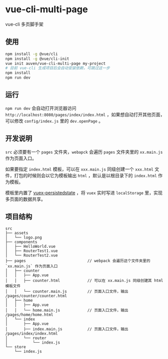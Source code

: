 # vue-cli-multi-page

vue-cli 多页脚手架

## 使用

``` bash
npm install -g @vue/cli
npm install -g @vue/cli-init
vue init auven/vue-cli-multi-page my-project
# 目前 vue-cli 生成项目后会自动安装依赖，可跳过这一步
npm install
npm run dev
```

## 运行

`npm run dev` 会自动打开浏览器访问 `http://localhost:8080/pages/index/index.html` ，如果想自动打开其他页面，可以修改 `config/index.js` 里的 `dev.openPage` 。

## 开发说明

`src` 必须要有一个 `pages` 文件夹，`webapck` 会遍历 `pages` 文件夹里的 `xx.main.js` 作为页面入口。

如果要指定 `index.html` 模板，可以在 `xxx.main.js` 同级创建一个 `xxx.html` 文件，打包的时候则会以它为模板输出 `html` ，默认是以根目录下的 `index.html` 作为模板。

模板里内置了 [vuex-persistedstate](https://github.com/robinvdvleuten/vuex-persistedstate) ，将 `vuex` 实时写进 `localStorage` 里，实现多页面的数据共享。

## 项目结构

```
src
├── assets
│   └── logo.png
├── components
│   ├── HelloWorld.vue
│   ├── RouterTest1.vue
│   └── RouterTest2.vue
├── pages                           // webpack 会遍历这个文件夹里的 `xx.main.js` 作为页面入口
│   ├── counter
│   │   ├── App.vue
│   │   ├── counter.html            // 可以在 xx.main.js 同级创建其 html 模板文件
│   │   └── counter.main.js         // 页面入口文件，输出 /pages/counter/counter.html
│   ├── home
│   │   ├── App.vue
│   │   └── home.main.js            // 页面入口文件，输出 /pages/home/home.html
│   └── index
│       ├── App.vue
│       ├── index.main.js           // 页面入口文件，输出 /pages/index/index.html
│       └── router
│           └── index.js
└── store
    └── index.js
```